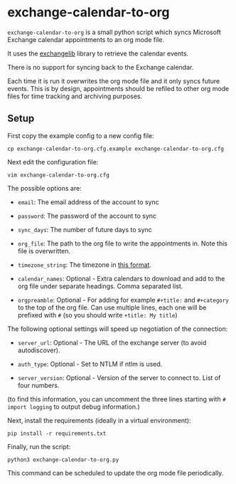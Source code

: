 # exchange-calendar-to-org

`exchange-calendar-to-org` is a small python script which syncs Microsoft Exchange calendar appointments to an org mode file.

It uses the [exchangelib](https://github.com/ecederstrand/exchangelib) library to retrieve the calendar events.

There is no support for syncing back to the Exchange calendar.

Each time it is run it overwrites the org mode file and it only syncs future events.
This is by design, appointments should be refiled to other org mode files for time tracking and archiving purposes.

## Setup

First copy the example config to a new config file:

`cp exchange-calendar-to-org.cfg.example exchange-calendar-to-org.cfg`

Next edit the configuration file:

`vim exchange-calendar-to-org.cfg`

The possible options are:

* `email`: The email address of the account to sync

* `password`: The password of the account to sync

* `sync_days`: The number of future days to sync

* `org_file`: The path to the org file to write the appointments in. Note this file is overwritten.

* `timezone_string`: The timezone in [this format](https://gist.github.com/pamelafox/986163).

* `calendar_names`: Optional - Extra calendars to download and add to the org file under separate headings. Comma separated list.

* `orgpreamble`: Optional - For adding for example `#+title:` and `#+category` to the top of the org file. Can use multiple lines, each one will be prefixed with `#` (so you should write `+title: My title`)

The following optional settings will speed up negotiation of the connection:
* `server_url`: Optional - The URL of the exchange server (to avoid autodiscover).

* `auth_type`: Optional - Set to NTLM if ntlm is used.

* `server_version`: Optional - Version of the server to connect to. List of four numbers.

(to find this information, you can uncomment the three lines starting with `# import logging` to output debug information.)

Next, install the requirements (ideally in a virtual environment):

`pip install -r requirements.txt`

Finally, run the script:

`python3 exchange-calendar-to-org.py`

This command can be scheduled to update the org mode file periodically.


